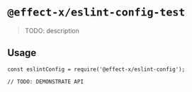 # `@effect-x/eslint-config-test`

> TODO: description

## Usage

```
const eslintConfig = require('@effect-x/eslint-config');

// TODO: DEMONSTRATE API
```
